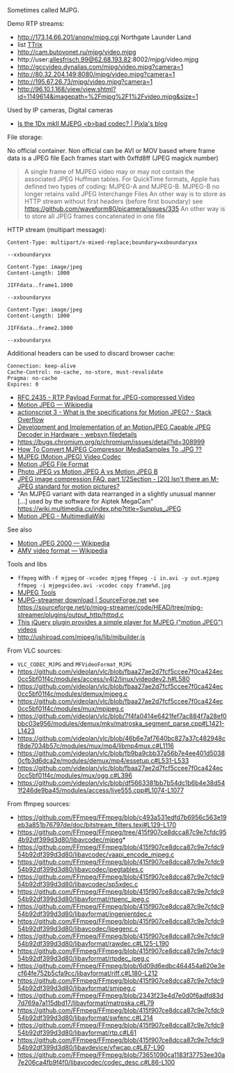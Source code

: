Sometimes called MJPG.

Demo RTP streams:

- http://173.14.66.201/anony/mjpg.cgi Northgate Launder Land
- list [TTrix](http://www.ttrix.com/apple/iphone/ipvision/ipvisionpubcameras.html)
- http://cam.butovonet.ru/mjpg/video.mjpg
- http://user:allesfrisch.99@62.68.193.82:8002/mjpg/video.mjpg
- http://gccvideo.dynalias.com/mjpg/video.mjpg?camera=1
- http://80.32.204.149:8080/mjpg/video.mjpg?camera=1
- http://195.67.26.73/mjpg/video.mjpg?camera=1
- http://96.10.1.168/view/view.shtml?id=1149614&imagepath=%2Fmjpg%2F1%2Fvideo.mjpg&size=1

Used by IP cameras, Digital cameras

- [Is the 1Dx mkII MJEPG \<b\>bad codec</b>? | Pixla's blog](http://pixla.ch/blog/files/canonmjpeg422codec.php)

File storage:

No official container. Non official can be AVI or MOV based where frame data is a JPEG file
Each frames start with 0xffd8ff (JPEG magick number)
> A single frame of MJPEG video may or may not contain the associated JPEG Huffman tables.
> For QuickTime formats, Apple has defined two types of coding: MJPEG-A and MJPEG-B. MJPEG-B no longer retains valid JPEG Interchange Files
An other way is to store as HTTP stream without first headers (before first boundary) see https://github.com/waveform80/picamera/issues/335
An other way is to store all JPEG frames concatenated in one file 

HTTP stream (multipart message):

	Content-Type: multipart/x-mixed-replace;boundary=xxboundaryxx
	
	--xxboundaryxx
	
	Content-Type: image/jpeg
	Content-Length: 1000
	
	JIFFdata..frame1.1000
	
	--xxboundaryxx
	
	Content-Type: image/jpeg
	Content-Length: 1000
	
	JIFFdata..frame2.1000
	
	--xxboundaryxx
	

Additional headers can be used to discard browser cache:

	Connection: keep-alive
	Cache-Control: no-cache, no-store, must-revalidate
	Pragma: no-cache
	Expires: 0

- [RFC 2435 - RTP Payload Format for JPEG-compressed Video](https://tools.ietf.org/html/rfc2435)
- [Motion JPEG — Wikipedia](https://en.wikipedia.org/wiki/Motion_JPEG)
- [actionscript 3 - What is the specifications for Motion JPEG? - Stack Overflow](https://stackoverflow.com/questions/885160/what-is-the-specifications-for-motion-jpeg)
- [Development and Implementation of an MotionJPEG Capable JPEG Decoder in Hardware - websvn,filedetails](http://opencores.org/websvn,filedetails?repname=mjpeg-decoder&path=%2Fmjpeg-decoder%2Ftrunk%2Fmjpeg.pdf#page=43)
- https://bugs.chromium.org/p/chromium/issues/detail?id=308999
- [How To Convert MJPEG Compressor IMediaSamples To .JPG ??](https://social.msdn.microsoft.com/Forums/windowsdesktop/en-US/f606b498-f6f1-4565-91b2-d623350f364d/how-to-convert-mjpeg-compressor-imediasamples-to-jpg-)
- [MJPEG (Motion JPEG) Video Codec](http://www.digitalpreservation.gov/formats/fdd/fdd000063.shtml)
- [Motion JPEG File Format](http://forums.codeguru.com/showthread.php?173230-Motion-JPEG-File-Format)
- [Photo JPEG vs Motion JPEG A vs Motion JPEG B](http://lists.apple.com/archives/quicktime-talk/2000/Nov/msg00269.html)
- [JPEG image compression FAQ, part 1/2Section - \[20\] Isn't there an M-JPEG standard for motion pictures?](http://www.faqs.org/faqs/jpeg-faq/part1/section-20.html)
- "An MJPEG variant with data rearranged in a slightly unusual manner \[...\] used by the software for Aiptek MegaCam" https://wiki.multimedia.cx/index.php?title=Sunplus_JPEG
- [Motion JPEG - MultimediaWiki](https://wiki.multimedia.cx/index.php/Motion_JPEG)

See also

- [Motion JPEG 2000 — Wikipedia](https://en.wikipedia.org/wiki/Motion_JPEG_2000)
- [AMV video format — Wikipedia](https://en.wikipedia.org/wiki/AMV_video_format)

Tools and libs

- `ffmpeg` with `-f mjpeg` or `-vcodec mjpeg` `ffmpeg -i in.avi -y out.mjpeg` `ffmpeg -i mjpegvideo.avi -vcodec copy frame%d.jpg`
- [MJPEG Tools](http://mjpeg.sourceforge.net/)
- [MJPG-streamer download | SourceForge.net](https://sourceforge.net/projects/mjpg-streamer/) see https://sourceforge.net/p/mjpg-streamer/code/HEAD/tree/mjpg-streamer/plugins/output_http/httpd.c
- [This jQuery plugin provides a simple player for MJPEG ("motion JPEG") videos](https://github.com/clipchamp/jquery-clipchamp-mjpeg-player-plugin)
- http://ushiroad.com/mjpeg/js/lib/mjbuilder.js

From VLC sources:

- `VLC_CODEC_MJPG` and `MFVideoFormat_MJPG`
- https://github.com/videolan/vlc/blob/fbaa27ae2d7fcf5ccee7f0ca424ec0cc5bf01f4c/modules/access/v4l2/linux/videodev2.h#L580
- https://github.com/videolan/vlc/blob/fbaa27ae2d7fcf5ccee7f0ca424ec0cc5bf01f4c/modules/demux/mjpeg.c
- https://github.com/videolan/vlc/blob/fbaa27ae2d7fcf5ccee7f0ca424ec0cc5bf01f4c/modules/mux/mpjpeg.c
- https://github.com/videolan/vlc/blob/7f4fa0414e6421fef7ac884f7a28ef0bbc03e956/modules/demux/mkv/matroska_segment_parse.cpp#L1421-L1423
- https://github.com/videolan/vlc/blob/46b6e7af7640bc827a37c482948cf8de7034b57c/modules/mux/mp4/libmp4mux.c#L1116
- https://github.com/videolan/vlc/blob/fb9ba9cbb37a56b7e4ee401d50380cfb3d6dca2e/modules/demux/mp4/essetup.c#L531-L533
- https://github.com/videolan/vlc/blob/fbaa27ae2d7fcf5ccee7f0ca424ec0cc5bf01f4c/modules/mux/ogg.c#L396
- https://github.com/videolan/vlc/blob/df5663381bb7b54dc1b6b4e38d541f246de9ba45/modules/access/live555.cpp#L1074-L1077

From ffmpeg sources:

- https://github.com/FFmpeg/FFmpeg/blob/c493a531edfd7b6956c563e19eb3a851b76797de/doc/bitstream_filters.texi#L129-L170
- https://github.com/FFmpeg/FFmpeg/tree/415f907ce8dcca87c9e7cfdc954b92df399d3d80/libavcodec/mjpeg*
- https://github.com/FFmpeg/FFmpeg/blob/415f907ce8dcca87c9e7cfdc954b92df399d3d80/libavcodec/vaapi_encode_mjpeg.c
- https://github.com/FFmpeg/FFmpeg/blob/415f907ce8dcca87c9e7cfdc954b92df399d3d80/libavcodec/jpegtables.c
- https://github.com/FFmpeg/FFmpeg/blob/415f907ce8dcca87c9e7cfdc954b92df399d3d80/libavcodec/sp5xdec.c
- https://github.com/FFmpeg/FFmpeg/blob/415f907ce8dcca87c9e7cfdc954b92df399d3d80/libavformat/rtpenc_jpeg.c
- https://github.com/FFmpeg/FFmpeg/blob/415f907ce8dcca87c9e7cfdc954b92df399d3d80/libavformat/ingenientdec.c
- https://github.com/FFmpeg/FFmpeg/blob/415f907ce8dcca87c9e7cfdc954b92df399d3d80/libavcodec/ljpegenc.c
- https://github.com/FFmpeg/FFmpeg/blob/415f907ce8dcca87c9e7cfdc954b92df399d3d80/libavformat/rawdec.c#L125-L190
- https://github.com/FFmpeg/FFmpeg/blob/415f907ce8dcca87c9e7cfdc954b92df399d3d80/libavformat/rtpdec_jpeg.c
- https://github.com/FFmpeg/FFmpeg/blob/6d09d6edbc464454a620e3ecf64fe752b5cfa9cc/libavformat/riff.c#L180-L212
- https://github.com/FFmpeg/FFmpeg/blob/415f907ce8dcca87c9e7cfdc954b92df399d3d80/libavformat/smjpeg.c
- https://github.com/FFmpeg/FFmpeg/blob/2343f23e4d7e0d0f6adfd83d7d769a7a115dbd17/libavformat/matroska.c#L79
- https://github.com/FFmpeg/FFmpeg/blob/415f907ce8dcca87c9e7cfdc954b92df399d3d80/libavformat/swfenc.c#L214
- https://github.com/FFmpeg/FFmpeg/blob/415f907ce8dcca87c9e7cfdc954b92df399d3d80/libavformat/rtp.c#L61
- https://github.com/FFmpeg/FFmpeg/blob/415f907ce8dcca87c9e7cfdc954b92df399d3d80/libavdevice/vfwcap.c#L87-L90
- https://github.com/FFmpeg/FFmpeg/blob/73651090ca1183f37753ee30a7e206ca4fb9f4f0/libavcodec/codec_desc.c#L86-L100

